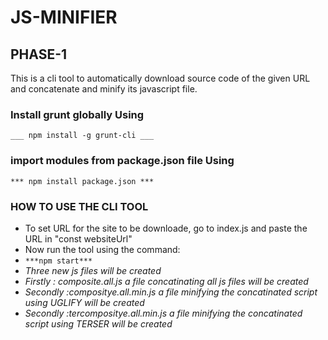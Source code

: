 # JS-MINIFIER

## PHASE-1

This is a cli tool to automatically download source code of the given URL and concatenate and minify its javascript file.

### Install grunt globally Using
` ___ npm install -g grunt-cli ___ `

### import modules from package.json file Using ###
` *** npm install package.json *** `

### HOW TO USE THE CLI TOOL ###
* To set URL for the site to be downloade, go to index.js and paste the URL in "const websiteUrl"
* Now run the tool using the command:
* ` ***npm start*** `
* *Three new js files will be created*
* *Firstly : composite.all.js a file concatinating all js files will be created*
* *Secondly :compositye.all.min.js a file minifying the concatinated script using UGLIFY will be created*
* *Secondly :tercompositye.all.min.js a file minifying  the concatinated script using TERSER will be created*